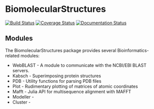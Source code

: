 # BiomolecularStructures

[![Build Status](https://travis-ci.org/hng/BiomolecularStructures.svg?branch=master)](https://travis-ci.org/hng/BiomolecularStructures) [![Coverage Status](https://coveralls.io/repos/hng/BiomolecularStructures/badge.svg?branch=master)](https://coveralls.io/r/hng/BiomolecularStructures?branch=master) [![Documentation Status](https://readthedocs.org/projects/biomolecularstructures/badge/?version=latest)](https://readthedocs.org/projects/biomolecularstructures/?badge=latest)

## Modules

The BiomolecularStructures package provides several Bioinformatics-related modules:

* WebBLAST - A module to communicate with the NCBI/EBI BLAST servers.
* Kabsch - Superimposing protein structures
* PDB - Utility functions for parsing PDB files
* Plot - Rudimentary plotting of matrices of atomic coordinates
* Mafft - Julia API for multisequence alignment with MAFFT
* Modeller - 
* Cluster -
